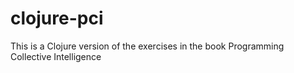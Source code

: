 # clojure-pci
This is a Clojure version of the exercises in the book Programming Collective Intelligence   
